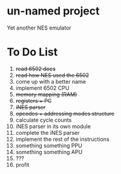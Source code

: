# un-named project

Yet another NES emulator

# To Do List

1. ~~read 6502 docs~~
2. ~~read how NES used the 6502~~
3. come up with a better name
4. implement 6502 CPU
  1. ~~memory mapping (RAM)~~
  2. ~~registers + PC~~
  3. ~~iNES parser~~
  4. ~~opcodes + addressing modes structure~~
  5. calculate cycle counts
  6. iNES parser in its own module
  7. complete the iNES parser
  8. implement the rest of the instructions
5. something something PPU
6. something something APU
7. ???
8. profit
